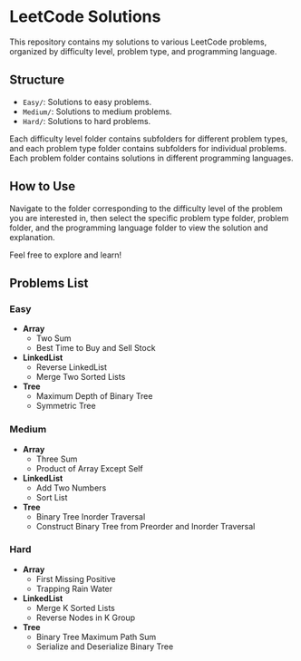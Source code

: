 # LeetCode Solutions

This repository contains my solutions to various LeetCode problems, organized by difficulty level, problem type, and programming language.

## Structure

- `Easy/`: Solutions to easy problems.
- `Medium/`: Solutions to medium problems.
- `Hard/`: Solutions to hard problems.

Each difficulty level folder contains subfolders for different problem types, and each problem type folder contains subfolders for individual problems. Each problem folder contains solutions in different programming languages.

## How to Use

Navigate to the folder corresponding to the difficulty level of the problem you are interested in, then select the specific problem type folder, problem folder, and the programming language folder to view the solution and explanation.

Feel free to explore and learn!

## Problems List

### Easy
- **Array**
  - Two Sum
  - Best Time to Buy and Sell Stock
- **LinkedList**
  - Reverse LinkedList
  - Merge Two Sorted Lists
- **Tree**
  - Maximum Depth of Binary Tree
  - Symmetric Tree

### Medium
- **Array**
  - Three Sum
  - Product of Array Except Self
- **LinkedList**
  - Add Two Numbers
  - Sort List
- **Tree**
  - Binary Tree Inorder Traversal
  - Construct Binary Tree from Preorder and Inorder Traversal

### Hard
- **Array**
  - First Missing Positive
  - Trapping Rain Water
- **LinkedList**
  - Merge K Sorted Lists
  - Reverse Nodes in K Group
- **Tree**
  - Binary Tree Maximum Path Sum
  - Serialize and Deserialize Binary Tree
